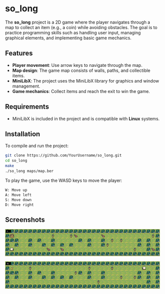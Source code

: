 # so_long

The **so_long** project is a 2D game where the player navigates through a map to collect an item (e.g., a coin) while avoiding obstacles. The goal is to practice programming skills such as handling user input, managing graphical elements, and implementing basic game mechanics.

## Features

- **Player movement**: Use arrow keys to navigate through the map.
- **Map design**: The game map consists of walls, paths, and collectible items.
- **MiniLibX**: The project uses the MiniLibX library for graphics and window management.
- **Game mechanics**: Collect items and reach the exit to win the game.

## Requirements

- MiniLibX is included in the project and is compatible with **Linux** systems.

## Installation

To compile and run the project:

```bash
git clone https://github.com/YourUsername/so_long.git
cd so_long
make
./so_long maps/map.ber
```

To play the game, use the WASD keys to move the player:

```
W: Move up
A: Move left
S: Move down
D: Move right
```

## Screenshots
![screenshot](screenshot/screenshot1.png)

![screenshot](screenshot/screenshot2.png)
